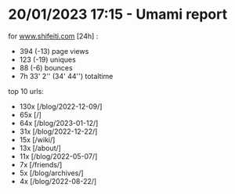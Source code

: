 # 20/01/2023 17:15 - Umami report
for www.shifeiti.com [24h] :

 - 394 (-13) page views
 - 123 (-19) uniques
 - 88 (-6) bounces
 - 7h 33' 2'' (34' 44'') totaltime


top 10 urls:
 - 130x [/blog/2022-12-09/]
 - 65x [/]
 - 64x [/blog/2023-01-12/]
 - 31x [/blog/2022-12-22/]
 - 15x [/wiki/]
 - 13x [/about/]
 - 11x [/blog/2022-05-07/]
 - 7x [/friends/]
 - 5x [/blog/archives/]
 - 4x [/blog/2022-08-22/]


